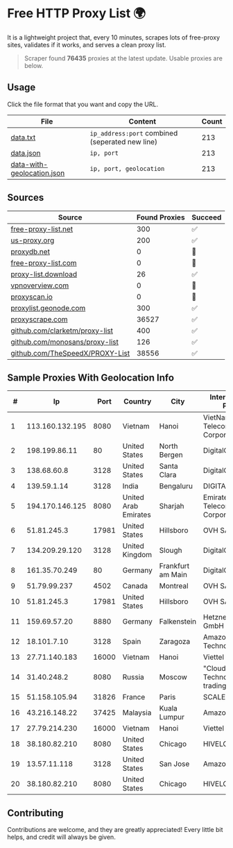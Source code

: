 
# Free HTTP Proxy List 🌍

It is a lightweight project that, every 10 minutes, scrapes lots of free-proxy sites, validates if it works, and serves a clean proxy list.


> Scraper found **76435** proxies at the latest update. Usable proxies are below.

## Usage

Click the file format that you want and copy the URL.


|File|Content|Count|
|----|-------|-----|
|[data.txt](https://raw.githubusercontent.com/themiralay/Proxy-List-World/master/data.txt)|`ip_address:port` combined (seperated new line)|213|
|[data.json](https://raw.githubusercontent.com/themiralay/Proxy-List-World/master/data.json)|`ip, port`|213|
|[data-with-geolocation.json](https://raw.githubusercontent.com/themiralay/Proxy-List-World/master/data-with-geolocation.json)|`ip, port, geolocation`|213|

## Sources

|Source|Found Proxies|Succeed|
|------|-------------|-------|
|[free-proxy-list.net](https://free-proxy-list.net)|300|✅|
|[us-proxy.org](https://www.us-proxy.org)|200|✅|
|[proxydb.net](http://proxydb.net)|0|🚫|
|[free-proxy-list.com](https://free-proxy-list.com/?page=&port=&type%5B%5D=http&type%5B%5D=https&up_time=0&search=Search)|0|🚫|
|[proxy-list.download](https://www.proxy-list.download/HTTP)|26|✅|
|[vpnoverview.com](https://vpnoverview.com/privacy/anonymous-browsing/free-proxy-servers)|0|🚫|
|[proxyscan.io](https://www.proxyscan.io)|0|🚫|
|[proxylist.geonode.com](https://proxylist.geonode.com/api/proxy-list?limit=300&page=1&sort_by=lastChecked&sort_type=desc&protocols=http,https)|300|✅|
|[proxyscrape.com](https://api.proxyscrape.com/v2/?request=displayproxies&protocol=http&timeout=10000&country=all&ssl=all&anonymity=all)|36527|✅|
|[github.com/clarketm/proxy-list](https://raw.githubusercontent.com/clarketm/proxy-list/master/proxy-list-raw.txt)|400|✅|
|[github.com/monosans/proxy-list](https://raw.githubusercontent.com/monosans/proxy-list/main/proxies/http.txt)|126|✅|
|[github.com/TheSpeedX/PROXY-List](https://raw.githubusercontent.com/TheSpeedX/PROXY-List/master/http.txt)|38556|✅|


## Sample Proxies With Geolocation Info

|#|Ip|Port|Country|City|Internet Service Provider|
|-|--|----|-------|----|-------------------------|
|1|113.160.132.195|8080|Vietnam|Hanoi|VietNam Post and Telecom Corporation|
|2|198.199.86.11|80|United States|North Bergen|DigitalOcean, LLC|
|3|138.68.60.8|3128|United States|Santa Clara|DigitalOcean, LLC|
|4|139.59.1.14|3128|India|Bengaluru|DIGITALOCEAN|
|5|194.170.146.125|8080|United Arab Emirates|Sharjah|Emirates Telecommunications Corporation|
|6|51.81.245.3|17981|United States|Hillsboro|OVH SAS|
|7|134.209.29.120|3128|United Kingdom|Slough|DigitalOcean, LLC|
|8|161.35.70.249|80|Germany|Frankfurt am Main|DigitalOcean, LLC|
|9|51.79.99.237|4502|Canada|Montreal|OVH SAS|
|10|51.81.245.3|17981|United States|Hillsboro|OVH SAS|
|11|159.69.57.20|8880|Germany|Falkenstein|Hetzner Online GmbH|
|12|18.101.7.10|3128|Spain|Zaragoza|Amazon Technologies Inc.|
|13|27.71.140.183|16000|Vietnam|Hanoi|Viettel Group|
|14|31.40.248.2|8080|Russia|Moscow|"Cloud Technologies" LLC trading as Cloud.ru|
|15|51.158.105.94|31826|France|Paris|SCALEWAY|
|16|43.216.148.22|37425|Malaysia|Kuala Lumpur|Amazon.com, Inc.|
|17|27.79.214.230|16000|Vietnam|Hanoi|Viettel Corporation|
|18|38.180.82.210|8080|United States|Chicago|HIVELOCITY, Inc.|
|19|13.57.11.118|3128|United States|San Jose|Amazon.com, Inc.|
|20|38.180.82.210|8080|United States|Chicago|HIVELOCITY, Inc.|



## Contributing

Contributions are welcome, and they are greatly appreciated! Every
little bit helps, and credit will always be given.

